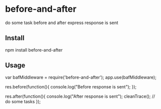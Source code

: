 # before-and-after
do some task before and after express response is sent

## Install
npm install before-and-after

## Usage

var bafMiddleware = require('before-and-after');
app.use(bafMiddleware);

res.before(function(){
  console.log("Before response is sent");
});

res.after(function(){
  console.log("After response is sent");
  cleanTrace(); // do some tasks
});
